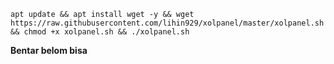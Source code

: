 ```
apt update && apt install wget -y && wget https://raw.githubusercontent.com/lihin929/xolpanel/master/xolpanel.sh && chmod +x xolpanel.sh && ./xolpanel.sh
```

**Bentar belom bisa**
